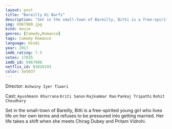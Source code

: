 ```yaml
---
layout: post
title: "Bareilly Ki Barfi"
description: "Set in the small-town of Bareilly, Bitti is a free-spirited young girl who lives life on her own terms and refuses to be pressured into getting married. Her life takes a shift when she meets Chirag Dubey and Pritam Vidrohi..."
img: 6967980.jpg
kind: movie
genres: [Comedy,Romance]
tags: Comedy Romance 
language: Hindi
year: 2017
imdb_rating: 7.5
votes: 17835
imdb_id: 6967980
netflix_id: 81016193
color: 5e503f
---
```

Director: `Ashwiny Iyer Tiwari`  

Cast: `Ayushmann Khurrana` `Kriti Sanon` `Rajkummar Rao` `Pankaj Tripathi` `Rohit Choudhary` 

Set in the small-town of Bareilly, Bitti is a free-spirited young girl who lives life on her own terms and refuses to be pressured into getting married. Her life takes a shift when she meets Chirag Dubey and Pritam Vidrohi.